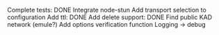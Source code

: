 Complete tests: DONE
Integrate node-stun
Add transport selection to configuration
Add ttl: DONE
Add delete support: DONE
Find public KAD network (emule?)
Add options verification function
Logging -> debug
